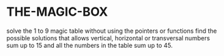 # THE-MAGIC-BOX
solve the 1 to 9 magic table without using the pointers or functions
find the possible solutions that allows vertical, horizontal or transversal numbers sum up to 15 and all the numbers in the table sum up to 45.
